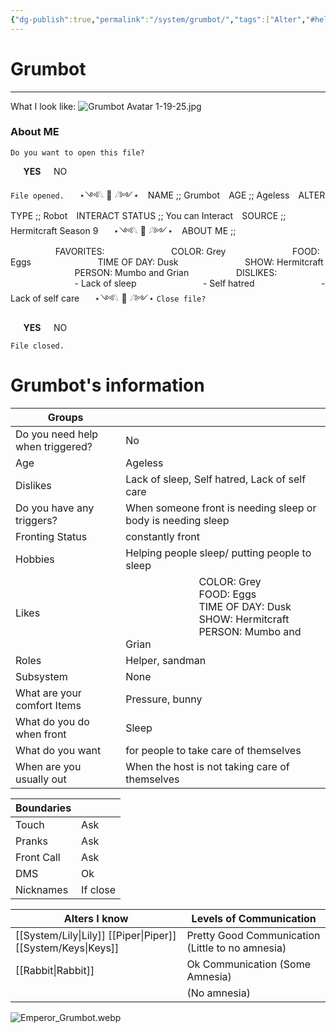 ```yaml
---
{"dg-publish":true,"permalink":"/system/grumbot/","tags":["Alter","#helper","#fictive","#introject"]}
---
```


# Grumbot
---
What I look like:
![Grumbot Avatar 1-19-25.jpg](/img/user/Images/Grumbot%20Avatar%201-19-25.jpg)
### About ME

`Do you want to open this file?`

⠀⠀**YES**⠀⠀NO

`File opened.`
⠀⠀⋆༺𓆩 📂 𓆪༻⋆
⠀NAME ;; Grumbot
⠀AGE ;; Ageless
⠀ALTER TYPE ;; Robot
⠀INTERACT STATUS ;; You can Interact 
⠀SOURCE ;; Hermitcraft Season 9
⠀⠀⋆༺𓆩 📂 𓆪༻⋆
⠀ABOUT ME ;;
⠀⠀⠀⠀⠀⠀⠀FAVORITES: 
⠀⠀⠀⠀⠀⠀⠀⠀⠀⠀COLOR: Grey
⠀⠀⠀⠀⠀⠀⠀⠀⠀⠀FOOD: Eggs
⠀⠀⠀⠀⠀⠀⠀⠀⠀⠀TIME OF DAY: Dusk
⠀⠀⠀⠀⠀⠀⠀⠀⠀⠀SHOW: Hermitcraft
⠀⠀⠀⠀⠀⠀⠀⠀⠀⠀PERSON: Mumbo and Grian
⠀⠀⠀⠀⠀⠀⠀DISLIKES:
⠀⠀⠀⠀⠀⠀⠀⠀⠀⠀- Lack of sleep
⠀⠀⠀⠀⠀⠀⠀⠀⠀⠀- Self hatred
⠀⠀⠀⠀⠀⠀⠀⠀⠀⠀- Lack of self care
⠀⠀⋆༺𓆩 📂 𓆪༻⋆
`Close file?`

⠀⠀**YES**⠀⠀NO

`File closed.`
# Grumbot's information

| Groups                           |                                                                                                                                                  |
| -------------------------------- | ------------------------------------------------------------------------------------------------------------------------------------------------ |
| Do you need help when triggered? | No                                                                                                                                               |
| Age                              | Ageless                                                                                                                                          |
| Dislikes                         | Lack of sleep, Self hatred, Lack of self care                                                                                                    |
| Do you have any triggers?        | When someone front is needing sleep or body is needing sleep                                                                                     |
| Fronting Status                  | constantly front                                                                                                                                 |
| Hobbies                          | Helping people sleep/ putting people to sleep                                                                                                    |
| Likes                            | ⠀⠀⠀⠀⠀⠀⠀⠀⠀⠀COLOR: Grey<br>⠀⠀⠀⠀⠀⠀⠀⠀⠀⠀FOOD: Eggs<br>⠀⠀⠀⠀⠀⠀⠀⠀⠀⠀TIME OF DAY: Dusk<br>⠀⠀⠀⠀⠀⠀⠀⠀⠀⠀SHOW: Hermitcraft<br>⠀⠀⠀⠀⠀⠀⠀⠀⠀⠀PERSON: Mumbo and Grian |
| Roles                            | Helper, sandman                                                                                                                                  |
| Subsystem                        | None                                                                                                                                             |
| What are your comfort Items      | Pressure, bunny                                                                                                                                  |
| What do you do when front        | Sleep                                                                                                                                            |
| What do you want                 | for people to take care of themselves                                                                                                            |
| When are you usually out         | When the host is not taking care of themselves                                                                                                   |

| Boundaries |          |
| ---------- | -------- |
| Touch      | Ask      |
| Pranks     | Ask      |
| Front Call | Ask      |
| DMS        | Ok       |
| Nicknames  | If close |

| Alters I know               | Levels of Communication                          |
| --------------------------- | ------------------------------------------------ |
| [[System/Lily\|Lily]] [[Piper\|Piper]] [[System/Keys\|Keys]] | Pretty Good Communication (Little to no amnesia) |
| [[Rabbit\|Rabbit]]                  | Ok Communication (Some Amnesia)                  |
|                             | (No amnesia)                                     |
![Emperor_Grumbot.webp](/img/user/Images/Emperor_Grumbot.webp)